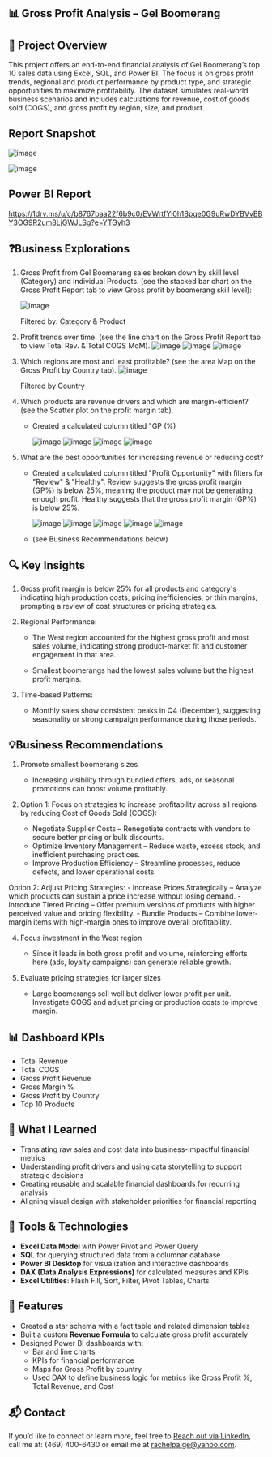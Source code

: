 ## 📊 Gross Profit Analysis – Gel Boomerang

## 🧩 Project Overview
This project offers an end-to-end financial analysis of Gel Boomerang’s top 10 sales data using Excel, SQL, and Power BI. The focus is on gross profit trends, regional and product performance by product type, and strategic opportunities to maximize profitability. The dataset simulates real-world business scenarios and includes calculations for revenue, cost of goods sold (COGS), and gross profit by region, size, and product.

## Report Snapshot
![image](https://github.com/user-attachments/assets/10726c4b-258d-4e42-ad16-557e213fc030)

![image](https://github.com/user-attachments/assets/f76eccc3-311c-4c45-a5c1-4b06381e0d59)

## Power BI Report 
https://1drv.ms/u/c/b8767baa22f6b9c0/EVWrtfYl0h1Bpqe0G9uRwDYBVvBBY3OG9R2um8LjGWJLSg?e=YTGyh3



## ❓Business Explorations

1. Gross Profit from Gel Boomerang sales broken down by skill level (Category) and individual Products. (see the stacked bar chart on the  Gross Profit Report tab to view Gross profit by boomerang skill level):

   ![image](https://github.com/user-attachments/assets/37236e1f-c18a-4228-98be-b2e13fcdd043)

    Filtered by: Category & Product

2. Profit trends over time. (see the line chart on the Gross Profit Report tab to view Total Rev. & Total COGS MoM).
       ![image](https://github.com/user-attachments/assets/41a8ebb1-f07a-41b9-9040-cb181b170b40)
       ![image](https://github.com/user-attachments/assets/afdc1a45-469f-4500-9b88-640df78540cb)
       ![image](https://github.com/user-attachments/assets/22fcfb61-679f-4afa-bd87-57ff99595be8)



3. Which regions are most and least profitable? (see the area Map on the Gross Profit by Country tab).
       ![image](https://github.com/user-attachments/assets/89344d03-706e-4570-adc6-43dd6e7b8507)

      Filtered by Country

4. Which products are revenue drivers and which are margin-efficient?  (see the Scatter plot on the profit margin tab).
    - Created a calculated column titled "GP (%)
     
      ![image](https://github.com/user-attachments/assets/d5857931-ae1a-4f26-b293-ddcb38c75d4e)
      ![image](https://github.com/user-attachments/assets/f9d98740-8766-4e4f-9883-51ea4ae1d291)
      ![image](https://github.com/user-attachments/assets/e4253001-2eaa-4abf-97dc-de3fa384c248)
      ![image](https://github.com/user-attachments/assets/88b0394b-a874-4716-896f-49b66172f55e)




5. What are the best opportunities for increasing revenue or reducing cost?
     - Created a calculated column titled "Profit Opportunity" with filters for "Review" & "Healthy". Review suggests the gross profit margin (GP%) is below 25%, meaning the product may not be generating enough profit.           Healthy suggests that the gross profit margin (GP%) is below 25%.
      
       ![image](https://github.com/user-attachments/assets/5ce7185d-c49f-406e-ae16-1907029a9a9d)
       ![image](https://github.com/user-attachments/assets/1eb02b49-1793-4c2a-9fc2-8408b12d7ac6)
       ![image](https://github.com/user-attachments/assets/7849c5a4-8056-4635-8994-6c92a4e4e4ed)
       ![image](https://github.com/user-attachments/assets/551e7075-5a81-445b-851b-6eabdb163082)
       ![image](https://github.com/user-attachments/assets/df35f9ec-f9aa-4229-9b31-1a6594d78d89)

       




     - (see Business Recommendations below)




## 🔍 Key Insights  

1. Gross profit margin is below 25% for all products and category's indicating high production costs, pricing inefficiencies, or thin margins, prompting a review of cost structures or pricing strategies.  


2. Regional Performance: 

    - The West region accounted for the highest gross profit and most sales volume, indicating strong product-market fit and customer engagement in that area.

    -  Smallest boomerangs had the lowest sales volume but the highest profit margins.


3. Time-based Patterns:

    - Monthly sales show consistent peaks in Q4 (December), suggesting seasonality or strong campaign performance during those periods.





## 💡Business Recommendations

1. Promote smallest boomerang sizes
   
   - Increasing visibility through bundled offers, ads, or seasonal promotions can boost volume profitably.

2. Option 1:  Focus on strategies to increase profitability across all regions by reducing Cost of Goods Sold (COGS):
    - Negotiate Supplier Costs – Renegotiate contracts with vendors to secure better pricing or bulk discounts.
    - Optimize Inventory Management – Reduce waste, excess stock, and inefficient purchasing practices.
    - Improve Production Efficiency – Streamline processes, reduce defects, and lower operational costs.

  Option 2:  Adjust Pricing Strategies:
    - Increase Prices Strategically – Analyze which products can sustain a price increase without losing demand.
    - Introduce Tiered Pricing – Offer premium versions of products with higher perceived value and pricing flexibility.
    - Bundle Products – Combine lower-margin items with high-margin ones to improve overall profitability.


4. Focus investment in the West region
   
   - Since it leads in both gross profit and volume, reinforcing efforts here (ads, loyalty campaigns) can generate reliable growth.

5. Evaluate pricing strategies for larger sizes
   
   - Large boomerangs sell well but deliver lower profit per unit. Investigate COGS and adjust pricing or production costs to improve margin.




## 📊 Dashboard KPIs

- Total Revenue
- Total COGS
- Gross Profit Revenue
- Gross Margin %
- Gross Profit by Country  
- Top 10 Products




## 🧠 What I Learned
- Translating raw sales and cost data into business-impactful financial metrics
- Understanding profit drivers and using data storytelling to support strategic decisions
- Creating reusable and scalable financial dashboards for recurring analysis
- Aligning visual design with stakeholder priorities for financial reporting




## 🔧 Tools & Technologies

- **Excel Data Model** with Power Pivot and Power Query
- **SQL** for querying structured data from a columnar database
- **Power BI Desktop** for visualization and interactive dashboards
- **DAX (Data Analysis Expressions)** for calculated measures and KPIs
- **Excel Utilities**: Flash Fill, Sort, Filter, Pivot Tables, Charts



## 🧠 Features

- Created a star schema with a fact table and related dimension tables
- Built a custom **Revenue Formula** to calculate gross profit accurately
- Designed Power BI dashboards with:
  - Bar and line charts
  - KPIs for financial performance
  - Maps for Gross Profit by country
  - Used DAX to define business logic for metrics like Gross Profit %, Total Revenue, and Cost




## 📬 Contact

If you’d like to connect or learn more, feel free to [Reach out via LinkedIn](https://www.linkedin.com/in/rachel-p-339803204), call me at: (469) 400-6430 or email me at rachelpaige@yahoo.com.
